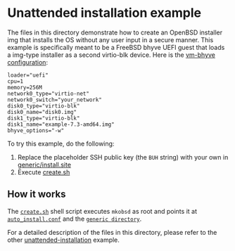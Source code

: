 # Unattended installation example

The files in this directory demonstrate how to create an OpenBSD installer
img that installs the OS without any user input in a secure manner.
This example is specifically meant to be a FreeBSD bhyve UEFI guest
that loads a img-type installer as a second virtio-blk device.
Here is the [vm-bhyve configuration](https://github.com/churchers/vm-bhyve):

```
loader="uefi"
cpu=1
memory=256M
network0_type="virtio-net"
network0_switch="your_network"
disk0_type="virtio-blk"
disk0_name="disk0.img"
disk1_type="virtio-blk"
disk1_name="example-7.3-amd64.img"
bhyve_options="-w"
```

To try this example, do the following:

1. Replace the placeholder SSH public key (the `BUH` string) with your own in
   [generic/install.site](generic/install.site)
2. Execute [create.sh](create.sh)

## How it works

The [`create.sh`](create.sh) shell script executes `mkobsd` as root
and points it at [`auto_install.conf`](auto_install.conf) and the
[`generic directory`](generic).

For a detailed description of the files in this directory, please refer
to the other [unattended-installation](../unattended-installation) example.
